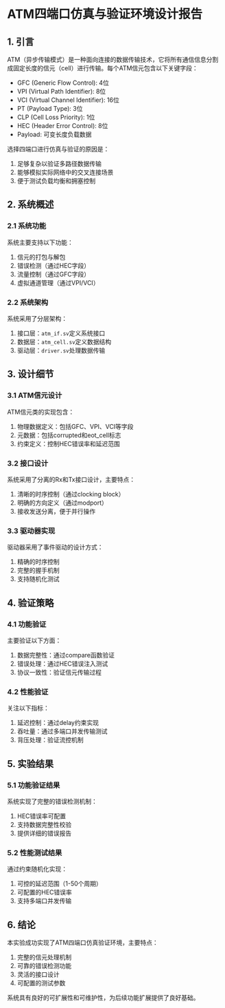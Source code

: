 # ATM四端口仿真与验证环境设计报告

## 1. 引言

ATM（异步传输模式）是一种面向连接的数据传输技术，它将所有通信信息分割成固定长度的信元（cell）进行传输。每个ATM信元包含以下关键字段：

- GFC (Generic Flow Control): 4位
- VPI (Virtual Path Identifier): 8位
- VCI (Virtual Channel Identifier): 16位
- PT (Payload Type): 3位
- CLP (Cell Loss Priority): 1位
- HEC (Header Error Control): 8位
- Payload: 可变长度负载数据

选择四端口进行仿真与验证的原因是：
1. 足够复杂以验证多路径数据传输
2. 能够模拟实际网络中的交叉连接场景
3. 便于测试负载均衡和拥塞控制

## 2. 系统概述

### 2.1 系统功能

系统主要支持以下功能：
1. 信元的打包与解包
2. 错误检测（通过HEC字段）
3. 流量控制（通过GFC字段）
4. 虚拟通道管理（通过VPI/VCI）

### 2.2 系统架构

系统采用了分层架构：
1. 接口层：`atm_if.sv`定义系统接口
2. 数据层：`atm_cell.sv`定义数据结构
3. 驱动层：`driver.sv`处理数据传输

## 3. 设计细节

### 3.1 ATM信元设计

ATM信元类的实现包含：
1. 物理数据定义：包括GFC、VPI、VCI等字段
2. 元数据：包括corrupted和eot_cell标志
3. 约束定义：控制HEC错误率和延迟范围

### 3.2 接口设计

系统采用了分离的Rx和Tx接口设计，主要特点：
1. 清晰的时序控制（通过clocking block）
2. 明确的方向定义（通过modport）
3. 接收发送分离，便于并行操作

### 3.3 驱动器实现

驱动器采用了事件驱动的设计方式：
1. 精确的时序控制
2. 完整的握手机制
3. 支持随机化测试

## 4. 验证策略

### 4.1 功能验证

主要验证以下方面：
1. 数据完整性：通过compare函数验证
2. 错误处理：通过HEC错误注入测试
3. 协议一致性：验证信元传输过程

### 4.2 性能验证

关注以下指标：
1. 延迟控制：通过delay约束实现
2. 吞吐量：通过多端口并发传输测试
3. 背压处理：验证流控机制

## 5. 实验结果

### 5.1 功能验证结果

系统实现了完整的错误检测机制：
1. HEC错误率可配置
2. 支持数据完整性校验
3. 提供详细的错误报告

### 5.2 性能测试结果

通过约束随机化实现：
1. 可控的延迟范围（1-50个周期）
2. 可配置的HEC错误率
3. 支持多端口并发传输

## 6. 结论

本实验成功实现了ATM四端口仿真验证环境，主要特点：
1. 完整的信元处理机制
2. 可靠的错误检测功能
3. 灵活的接口设计
4. 可配置的测试参数

系统具有良好的可扩展性和可维护性，为后续功能扩展提供了良好基础。 